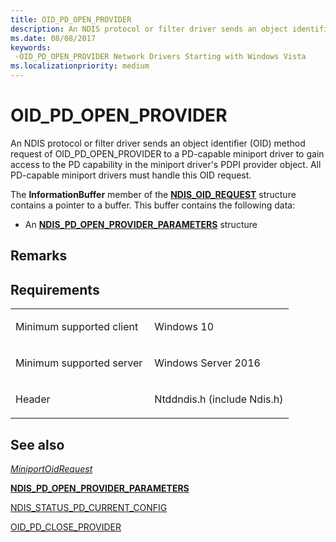 ```yaml
---
title: OID_PD_OPEN_PROVIDER
description: An NDIS protocol or filter driver sends an object identifier (OID) method request of OID_PD_OPEN_PROVIDER to a PD-capable miniport driver to gain access to the PD capability in the miniport driver's PDPI provider object.
ms.date: 08/08/2017
keywords: 
 -OID_PD_OPEN_PROVIDER Network Drivers Starting with Windows Vista
ms.localizationpriority: medium
---
```


# OID\_PD\_OPEN\_PROVIDER


An NDIS protocol or filter driver sends an object identifier (OID) method request of OID\_PD\_OPEN\_PROVIDER to a PD-capable miniport driver to gain access to the PD capability in the miniport driver's PDPI provider object. All PD-capable miniport drivers must handle this OID request.

The **InformationBuffer** member of the [**NDIS\_OID\_REQUEST**](/windows-hardware/drivers/ddi/ndis/ns-ndis-_ndis_oid_request) structure contains a pointer to a buffer. This buffer contains the following data:

-   An [**NDIS\_PD\_OPEN\_PROVIDER\_PARAMETERS**](/windows-hardware/drivers/ddi/ndis/ns-ndis-_ndis_pd_open_provider_parameters) structure

Remarks
-------

Requirements
------------

<table>
<colgroup>
<col width="50%" />
<col width="50%" />
</colgroup>
<tbody>
<tr class="odd">
<td><p>Minimum supported client</p></td>
<td><p>Windows 10</p></td>
</tr>
<tr class="even">
<td><p>Minimum supported server</p></td>
<td><p>Windows Server 2016</p></td>
</tr>
<tr class="odd">
<td><p>Header</p></td>
<td>Ntddndis.h (include Ndis.h)</td>
</tr>
</tbody>
</table>

## See also


[*MiniportOidRequest*](/windows-hardware/drivers/ddi/ndis/nc-ndis-miniport_oid_request)

[**NDIS\_PD\_OPEN\_PROVIDER\_PARAMETERS**](/windows-hardware/drivers/ddi/ndis/ns-ndis-_ndis_pd_open_provider_parameters)

[NDIS\_STATUS\_PD\_CURRENT\_CONFIG](./ndis-status-pd-current-config.md)

[OID\_PD\_CLOSE\_PROVIDER](oid-pd-close-provider.md)

 

